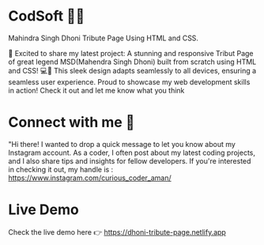 # CodSoft 👨‍💻
Mahindra Singh Dhoni Tribute Page Using HTML and CSS.

🚀 Excited to share my latest project: A stunning and responsive Tribut Page of great legend MSD(Mahendra Singh Dhoni) built from scratch using HTML and CSS! 💻🎨 This sleek design adapts seamlessly to all devices, ensuring a seamless user experience. Proud to showcase my web development skills in action! Check it out and let me know what you think

# Connect with me 👋

"Hi there! I wanted to drop a quick message to let you know about my Instagram account. As a coder, I often post about my latest coding projects, and I also share tips and insights for fellow developers. If you're interested in checking it out, my handle is : https://www.instagram.com/curious_coder_aman/

# Live Demo

Check the live demo here 👉️ https://dhoni-tribute-page.netlify.app
